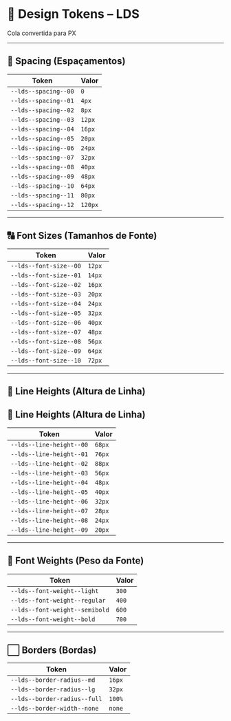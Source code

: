 # 🎨 Design Tokens – LDS

Cola convertida para PX

---

## 📏 Spacing (Espaçamentos)

| Token                | Valor |
|-----------------------|-------|
| `--lds--spacing--00` | `0`   |
| `--lds--spacing--01` | `4px` |
| `--lds--spacing--02` | `8px` |
| `--lds--spacing--03` | `12px`|
| `--lds--spacing--04` | `16px`|
| `--lds--spacing--05` | `20px`|
| `--lds--spacing--06` | `24px`|
| `--lds--spacing--07` | `32px`|
| `--lds--spacing--08` | `40px`|
| `--lds--spacing--09` | `48px`|
| `--lds--spacing--10` | `64px`|
| `--lds--spacing--11` | `80px`|
| `--lds--spacing--12` | `120px`|

---

## 🔠 Font Sizes (Tamanhos de Fonte)

| Token                 | Valor |
|------------------------|-------|
| `--lds--font-size--00` | `12px` |
| `--lds--font-size--01` | `14px` |
| `--lds--font-size--02` | `16px` |
| `--lds--font-size--03` | `20px` |
| `--lds--font-size--04` | `24px` |
| `--lds--font-size--05` | `32px` |
| `--lds--font-size--06` | `40px` |
| `--lds--font-size--07` | `48px` |
| `--lds--font-size--08` | `56px` |
| `--lds--font-size--09` | `64px` |
| `--lds--font-size--10` | `72px` |

---

## 📐 Line Heights (Altura de Linha)

## 📐 Line Heights (Altura de Linha)

| Token                  | Valor |
|-------------------------|-------|
| `--lds--line-height--00` | `68px` |
| `--lds--line-height--01` | `76px` |
| `--lds--line-height--02` | `88px` |
| `--lds--line-height--03` | `56px` |
| `--lds--line-height--04` | `48px` |
| `--lds--line-height--05` | `40px` |
| `--lds--line-height--06` | `32px` |
| `--lds--line-height--07` | `28px` |
| `--lds--line-height--08` | `24px` |
| `--lds--line-height--09` | `20px` |

---

## 📝 Font Weights (Peso da Fonte)

| Token                      | Valor |
|-----------------------------|-------|
| `--lds--font-weight--light`    | `300` |
| `--lds--font-weight--regular`  | `400` |
| `--lds--font-weight--semibold` | `600` |
| `--lds--font-weight--bold`     | `700` |

---

## ⬜ Borders (Bordas)

| Token                        | Valor  |
|-------------------------------|--------|
| `--lds--border-radius--md`   | `16px` |
| `--lds--border-radius--lg`   | `32px` |
| `--lds--border-radius--full` | `100%` |
| `--lds--border-width--none`  | `none` |
